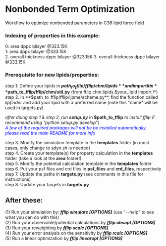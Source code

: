 # Nonbonded Term Optimization

Workflow to optimize nonbonded parameters in C36 lipid force field

<h3> Indexing of properties in this example:</h3>

0: area dppc bilayer @323.15K  
1: area dppc bilayer @333.15K  
2. overall thickness dppc bilayer @323.15K
3. overall thickness dppc bilayer @333.15K  

<h3> Prerequisite for new lipids/properties:</h3>

step 1. Define your lipids in **$path_to_fflip/fflip/chm/lipids** and import it in **$path_to_fflip/fflip/chm/util.py** (from fflip.chm.lipids.$your_lipid import \*)  
step 2. In **$path_to_fflip/fflip/ljpme/scheme.py**, find the function called *lipfinder* and add your lipid with a preferred name (note this "name" will be used in targets.py)

*after doing step 1 & step 2, run **setup.py*** in **$path_to_fflip** *to install fflip (I recommend using "python setup.py develop")*  
<span style="color:blue"> *A few of the required packages will not be be installed automatically, please read the main README for more info* </span>  

step 3. Modify the simulation template in the **templates** folder (in most cases, only change to sdyn.sh is needed)  
step 4. Create your template(s) for property calculation in the **templates** folder (take a look at the **area** folder!)  
step 5. Modify the potential calculation template in the **templates** folder  
step 6. Put your psf files and crd files in **psf_files** and **crd_files**, respectively  
step 7. Update the paths in **targets.py** (see comments in this file for instructions)  
step 8. Update your targets in **targets.py**

<h2> After these:</h2>

(1) Run your simulation by: ***fflip simulate [OPTIONS]*** (use "--help" to see what you can do with this)  
(2) Run your observable/potential calculations by ***fflip obsopt [OPTIONS]***  
(3) Run your reweighting by ***fflip scalc [OPTIONS]***  
(4) Run your error analysis on the sensitivity by ***fflip rcalc [OPTIONS]***  
(5) Run a linear optimization by ***fflip linearopt [OPTIONS]***
